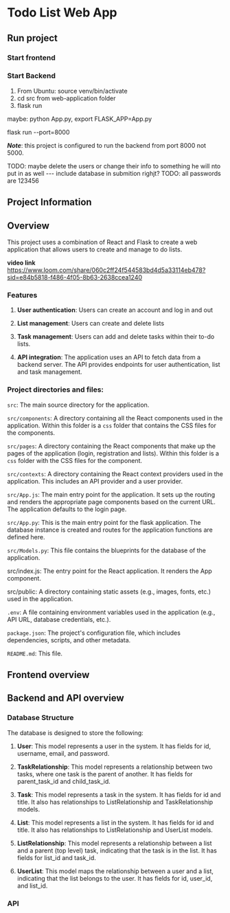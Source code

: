 # Todo List Web App

## Run project

### Start frontend

### Start Backend
1. From Ubuntu: source venv/bin/activate
2. cd src from web-application folder
3. flask run

maybe: python App.py, export FLASK_APP=App.py

flask run --port=8000 

***Note***: this project is configured to run the backend from port 8000 not 5000.


TODO: maybe delete the users or change their info to something he will nto put in as well --- include database in submition righjt?
TODO: all passwords are 123456


## Project Information

## Overview
This project uses a combination of React and Flask to create a web application that allows users to create and manage to do lists.

**video link** https://www.loom.com/share/060c2ff24f544583bd4d5a33114eb478?sid=e84b5818-f486-4f05-8b63-2638ccea1240

### Features

1. **User authentication**: Users can create an account and log in and out

2. **List management**: Users can create and delete lists

3. **Task management**: Users can add and delete tasks within their to-do lists.

5. **API integration**: The application uses an API to fetch data from a backend server. The API provides endpoints for user authentication, list and task management.

### Project directories and files:

`src`: The main source directory for the application.

`src/components`: A directory containing all the React components used in the application. 
Within this folder is a `css` folder that contains the CSS files for the components.


`src/pages`: A directory containing the React components that make up the pages of the application (login, registration and lists).
Within this folder is a `css` folder with the CSS files for the component. 

`src/contexts`: A directory containing  the React context providers used in the application. This includes an API provider and a user provider.

`src/App.js`: The main entry point for the application. It sets up the routing and renders the appropriate page components based on the current URL. The application defaults to the login page.

`src/App.py`: This is the main entry point for the flask application. The database instance is created and routes for the application functions are defined here. 

`src/Models.py`: This file contains the blueprints for the database of the application.

src/index.js: The entry point for the React application. It renders the App component.

src/public: A directory containing static assets (e.g., images, fonts, etc.) used in the application.

`.env`: A file containing environment variables used in the application (e.g., API URL, database credentials, etc.).

`package.json`: The project's configuration file, which includes dependencies, scripts, and other metadata.

`README.md`: This file.

## Frontend overview


## Backend and API overview

### Database Structure 

The database is designed to store the following:
1. **User**: This model represents a user in the system. It has fields for id, username, email, and password.

2. **TaskRelationship**: This model represents a relationship between two tasks, where one task is the parent of another. It has fields for parent_task_id and child_task_id.

3. **Task**: This model represents a task in the system. It has fields for id and title. It also has relationships to ListRelationship and TaskRelationship models.

4. **List**: This model represents a list in the system. It has fields for id and title. It also has relationships to ListRelationship and UserList models.

5. **ListRelationship**: This model represents a relationship between a list and a parent (top level) task, indicating that the task is in the list. It has fields for list_id and task_id.

6. **UserList**: This model maps the relationship between a user and a list, indicating that the list belongs to the user. It has fields for id, user_id, and list_id.

### API 




